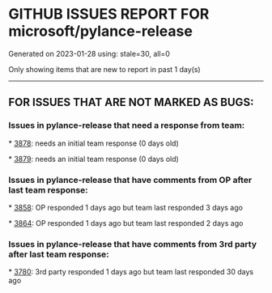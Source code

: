 
# GITHUB ISSUES REPORT FOR microsoft/pylance-release


Generated on 2023-01-28 using: stale=30, all=0


Only showing items that are new to report in past 1 day(s)


---

## FOR ISSUES THAT ARE NOT MARKED AS BUGS:


### Issues in pylance-release that need a response from team:


\* [3878](https://github.com/microsoft/pylance-release/issues/3878 "&quot;No symbols found in document ...&quot; and python autocomplete no longer works after latest VSCode update"): needs an initial team response (0 days old)

\* [3879](https://github.com/microsoft/pylance-release/issues/3879 "The pylance process not existed with high cpu usage after vscode connections closed several days"): needs an initial team response (0 days old)

### Issues in pylance-release that have comments from OP after last team response:


\* [3858](https://github.com/microsoft/pylance-release/issues/3858 "Accepting refactor &quot;type: ignore&quot; puts newline in wrong spot"): OP responded 1 days ago but team last responded 3 days ago

\* [3864](https://github.com/microsoft/pylance-release/issues/3864 "Bitwise operator between classes is not recognized correctly"): OP responded 1 days ago but team last responded 2 days ago

### Issues in pylance-release that have comments from 3rd party after last team response:


\* [3780](https://github.com/microsoft/pylance-release/issues/3780 "Intellisense issue with Flask-SQLAlchemy"): 3rd party responded 1 days ago but team last responded 30 days ago
